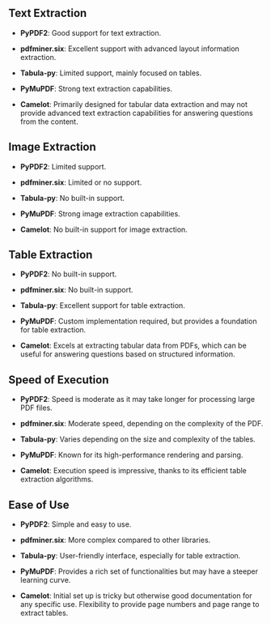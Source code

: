 **Text Extraction**
-------------------

* **PyPDF2**: Good support for text extraction.
* **pdfminer.six**: Excellent support with advanced layout information extraction.
* **Tabula-py**: Limited support, mainly focused on tables.
* **PyMuPDF**: Strong text extraction capabilities.

* **Camelot**: Primarily designed for tabular data extraction and may not provide advanced text extraction capabilities for answering questions from the content.

**Image Extraction**
-------------------

* **PyPDF2**: Limited support.
* **pdfminer.six**: Limited or no support.
* **Tabula-py**: No built-in support.
* **PyMuPDF**: Strong image extraction capabilities.

* **Camelot**: No built-in support for image extraction.

**Table Extraction**
-------------------

* **PyPDF2**: No built-in support.
* **pdfminer.six**: No built-in support.
* **Tabula-py**: Excellent support for table extraction.
* **PyMuPDF**: Custom implementation required, but provides a foundation for table extraction.

* **Camelot**: Excels at extracting tabular data from PDFs, which can be useful for answering questions based on structured information.

**Speed of Execution**
----------------------

* **PyPDF2**: Speed is moderate as it may take longer for processing large PDF files.
* **pdfminer.six**: Moderate speed, depending on the complexity of the PDF.
* **Tabula-py**: Varies depending on the size and complexity of the tables.
* **PyMuPDF**: Known for its high-performance rendering and parsing.

* **Camelot**: Execution speed is impressive, thanks to its efficient table extraction algorithms.

**Ease of Use**
----------------

* **PyPDF2**: Simple and easy to use.
* **pdfminer.six**: More complex compared to other libraries.
* **Tabula-py**: User-friendly interface, especially for table extraction.
* **PyMuPDF**: Provides a rich set of functionalities but may have a steeper learning curve.

* **Camelot**: Initial set up is tricky but otherwise good documentation for any specific use. Flexibility to provide page numbers and page range to extract tables.